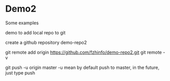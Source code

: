 # Demo2

Some examples

demo to add local repo to git

create a github repository demo-repo2

git remote add origin https://github.com/fzhinfo/demo-repo2.git 
git remote -v

git push -u origin master     -u mean by default push to master, in the future, just type push



